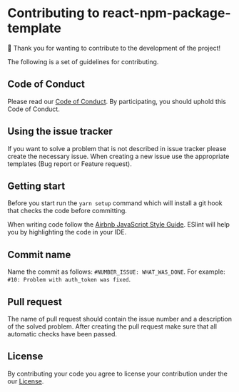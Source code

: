# Contributing to react-npm-package-template
:pray: Thank you for wanting to contribute to the development of the project!


The following is a set of guidelines for contributing.

## Code of Conduct
Please read our [Code of Conduct](/.github/CODE_OF_CONDUCT.md). By participating, you should uphold this Code of Conduct.

## Using the issue tracker
If you want to solve a problem that is not described in issue tracker please create the necessary issue.
When creating a new issue use the appropriate templates (Bug report or Feature request).

## Getting start
Before you start run the ```yarn setup``` command which will install a git hook that checks the code before committing.

When writing code follow the [Airbnb JavaScript Style Guide](https://github.com/airbnb/javascript). ESlint will help you by highlighting the code in your IDE.

## Commit name
Name the commit as follows: ```#NUMBER_ISSUE: WHAT_WAS_DONE```. For example: ```#10: Problem with auth_token was fixed```.

## Pull request
The name of pull request should contain the issue number and a description of the solved problem.
After creating the pull request make sure that all automatic checks have been passed.

## License
By contributing your code you agree to license your contribution under the our [License](/LICENSE).